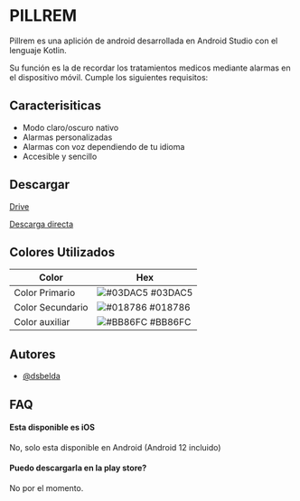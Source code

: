 
# PILLREM

Pillrem es una aplición de android desarrollada en Android Studio con el lenguaje Kotlin.

Su función es la de recordar los tratamientos medicos mediante alarmas en el dispositivo móvil. Cumple los siguientes requisitos:

## Caracterisiticas

- Modo claro/oscuro nativo
- Alarmas personalizadas
- Alarmas con voz dependiendo de tu idioma
- Accesible y sencillo

## Descargar

[Drive](https://drive.google.com/file/d/1ta_t4NEVM3mxQ7xNfMMCbcNINTMdZddp/view?usp=sharing)

[Descarga directa](https://github.com/DSBelda/Pillrem_app/blob/master/app-release.apk)

## Colores Utilizados

| Color             | Hex                                                                |
| ----------------- | ------------------------------------------------------------------ |
| Color Primario | ![#03DAC5](https://via.placeholder.com/10/03DAC5?text=+) #03DAC5 |
| Color Secundario | ![#018786](https://via.placeholder.com/10/018786?text=+) #018786 |
| Color auxiliar | ![#BB86FC](https://via.placeholder.com/10/BB86FC?text=+) #BB86FC |



## Autores

- [@dsbelda](https://github.com/DSBelda)


## FAQ

#### Esta disponible es iOS

No, solo esta disponible en Android (Android 12 incluido)

#### Puedo descargarla en la play store?

No por el momento.

